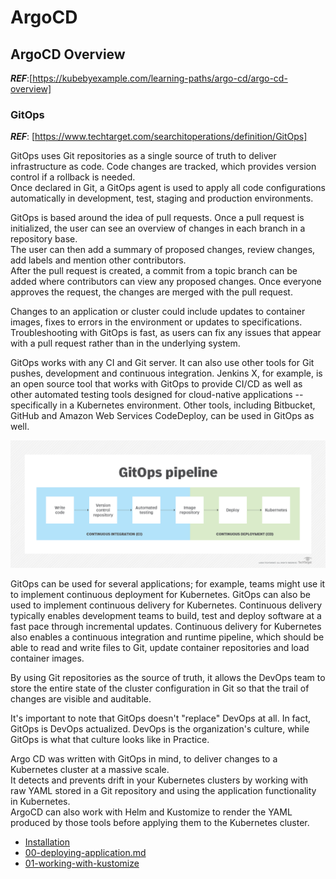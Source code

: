 # ArgoCD

## ArgoCD Overview
***REF***:[https://kubebyexample.com/learning-paths/argo-cd/argo-cd-overview]

### GitOps

***REF***: [https://www.techtarget.com/searchitoperations/definition/GitOps]

GitOps uses Git repositories as a single source of truth to deliver infrastructure as code.
Code changes are tracked, which provides version control if a rollback is needed.  
Once declared in Git, a GitOps agent is used to apply all code configurations automatically in development, test, staging and production environments.

GitOps is based around the idea of pull requests. Once a pull request is initialized, the user can see an overview of changes in each branch in a repository base.  
The user can then add a summary of proposed changes, review changes, add labels and mention other contributors.  
After the pull request is created, a commit from a topic branch can be added where contributors can view any proposed changes. Once everyone approves the request, the changes are merged with the pull request.

Changes to an application or cluster could include updates to container images, fixes to errors in the environment or updates to specifications. 
Troubleshooting with GitOps is fast, as users can fix any issues that appear with a pull request rather than in the underlying system.

GitOps works with any CI and Git server. It can also use other tools for Git pushes, development and continuous integration. Jenkins X, for example, is an open source tool that works with GitOps to provide CI/CD as well as other automated testing tools designed for cloud-native applications -- specifically in a Kubernetes environment. Other tools, including Bitbucket, GitHub and Amazon Web Services CodeDeploy, can be used in GitOps as well.

![GitOps pipeline](../../doc/whatis-gitops_pipeline-f.png)


GitOps can be used for several applications; for example, teams might use it to implement continuous deployment for Kubernetes.
GitOps can also be used to implement continuous delivery for Kubernetes. 
Continuous delivery typically enables development teams to build, test and deploy software at a fast pace through incremental updates. 
Continuous delivery for Kubernetes also enables a continuous integration and runtime pipeline, which should be able to read and write files to Git, update container repositories and load container images.

By using Git repositories as the source of truth, it allows the DevOps team to store the entire state of the cluster configuration in Git so that the trail of changes are visible and auditable.

It's important to note that GitOps doesn't "replace" DevOps at all. In fact, GitOps is DevOps actualized. DevOps is the organization's culture, while GitOps is what that culture looks like in Practice.

Argo CD was written with GitOps in mind, to deliver changes to a Kubernetes cluster at a massive scale.  
It detects and prevents drift in your Kubernetes clusters by working with raw YAML stored in a Git repository and using the application functionality in Kubernetes.  
ArgoCD can also work with Helm and Kustomize to render the YAML produced by those tools before applying them to the Kubernetes cluster.  

* [Installation](./Installation.md)
* [00-deploying-application.md](./00-deploying-application/README.md)
* [01-working-with-kustomize](./01-working-with-kustomize/README.md)
